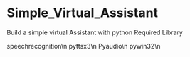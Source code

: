 # Simple_Virtual_Assistant
Build a simple virtual Assistant with python
Required Library

speechrecognition\n
pyttsx3\n
Pyaudio\n
pywin32\n
